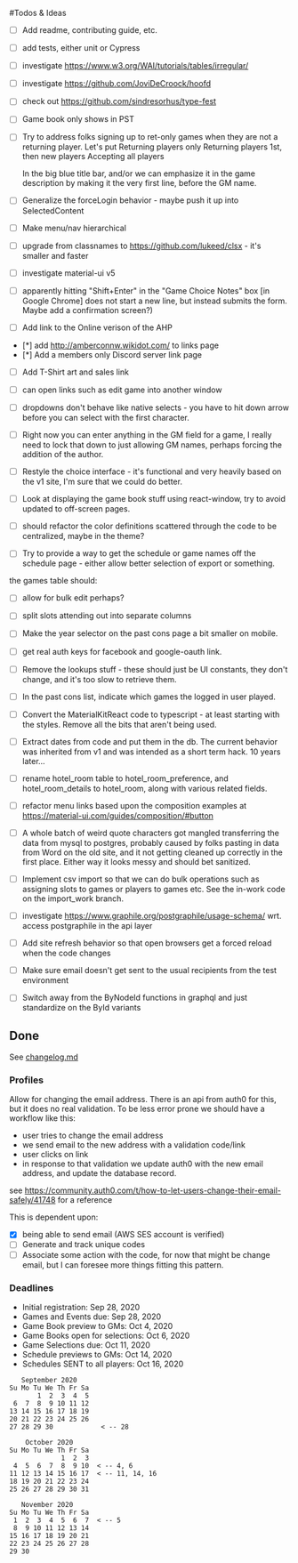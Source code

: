 #Todos & Ideas

* [ ] Add readme, contributing guide, etc.
* [ ] add tests, either unit or Cypress
* [ ] investigate https://www.w3.org/WAI/tutorials/tables/irregular/
* [ ] investigate https://github.com/JoviDeCroock/hoofd
* [ ] check out https://github.com/sindresorhus/type-fest

* [ ] Game book only shows in PST

* [ ]  Try to address folks signing up to ret-only games when they are not a returning player. 
    Let's put
    Returning players only
    Returning players 1st, then new players
    Accepting all players
    
    In the big blue title bar,  and/or we can emphasize it in the game description by making it the very first line, before the GM name.

* [ ] Generalize the forceLogin behavior - maybe push it up into SelectedContent
  
* [ ] Make menu/nav hierarchical
* [ ] upgrade from classnames to https://github.com/lukeed/clsx - it's smaller and faster
* [ ] investigate material-ui v5
  
* [ ] apparently hitting "Shift+Enter" in the "Game Choice Notes" box [in Google Chrome] does not start a new line, but instead submits the form. Maybe add a confirmation screen?)

* [ ] Add link to the Online verison of the AHP
  
* [*] add http://amberconnw.wikidot.com/ to links page
* [*] Add a members only Discord server link page
* [ ] Add T-Shirt art and sales link

* [ ] can open links such as edit game into another window
* [ ] dropdowns don't behave like native selects - you have to hit down arrow before you can select with the first character.
* [ ] Right now you can enter anything in the GM field for a game, I really need to lock that down to just allowing GM names, perhaps forcing the addition of the author.
* [ ] Restyle the choice interface - it's functional and very heavily based on the v1 site, I'm sure that we could do better.
* [ ] Look at displaying the game book stuff using react-window, try to avoid updated to off-screen pages.
* [ ] should refactor the color definitions scattered through the code to be centralized, maybe in the theme?
* [ ] Try to provide a way to get the schedule or game names off the schedule page - either allow better selection of export or something.

the games table should:
* [ ] allow for bulk edit perhaps?
* [ ] split slots attending out into separate columns

* [ ] Make the year selector on the past cons page a bit smaller on mobile.
* [ ] get real auth keys for facebook and google-oauth link.
* [ ] Remove the lookups stuff - these should just be UI constants, they don't change, and it's too slow to retrieve them.
* [ ] In the past cons list, indicate which games the logged in user played.
* [ ] Convert the MaterialKitReact code to typescript - at least starting with the styles.  Remove all the bits that aren't being used.
* [ ] Extract dates from code and put them in the db.  The current behavior was inherited from v1 and was intended as a short term hack. 10 years later...
* [ ] rename hotel_room table to hotel_room_preference, and hotel_room_details to hotel_room, along with various related fields.
* [ ] refactor menu links based upon the composition examples at https://material-ui.com/guides/composition/#button
* [ ] A whole batch of weird quote characters got mangled transferring the data from mysql to postgres, probably caused by folks pasting in data from Word on the old site, and it not getting cleaned up correctly in the first place.  Either way it looks messy and should bet sanitized.
* [ ] Implement csv import so that we can do bulk operations such as assigning slots to games or players to games etc.  See the in-work code on the import_work branch.
* [ ] investigate https://www.graphile.org/postgraphile/usage-schema/ wrt. access postgraphile in the api layer
* [ ] Add site refresh behavior so that open browsers get a forced reload when the code changes
* [ ] Make sure email doesn't get sent to the usual recipients from the test environment
* [ ] Switch away from the ByNodeId functions in graphql and just standardize on the ById variants

## Done

See [changelog.md](changelog.md)

### Profiles

Allow for changing the email address. There is an api from auth0 for this, but it does no real validation. To be less error prone we should have a workflow like this:

   * user tries to change the email address
   * we send email to the new address with a validation code/link
   * user clicks on link
   * in response to that validation we update auth0 with the new email address, and update the database record.

see https://community.auth0.com/t/how-to-let-users-change-their-email-safely/41748 for a reference    

This is dependent upon:
  * [x] being able to send email (AWS SES account is verified)
  * [ ] Generate and track unique codes
  * [ ] Associate some action with the code, for now that might be change email, but I can foresee more things fitting this pattern.

### Deadlines

* Initial registration: Sep 28, 2020
* Games and Events due: Sep 28, 2020
* Game Book preview to GMs: Oct 4, 2020
* Game Books open for selections: Oct 6, 2020
* Game Selections due: Oct 11, 2020
* Schedule previews to GMs: Oct 14, 2020
* Schedules SENT to all players: Oct 16, 2020

```
   September 2020
Su Mo Tu We Th Fr Sa
       1  2  3  4  5
 6  7  8  9 10 11 12
13 14 15 16 17 18 19
20 21 22 23 24 25 26
27 28 29 30            < -- 28

    October 2020
Su Mo Tu We Th Fr Sa
             1  2  3
 4  5  6  7  8  9 10  < -- 4, 6
11 12 13 14 15 16 17  < -- 11, 14, 16
18 19 20 21 22 23 24
25 26 27 28 29 30 31

   November 2020
Su Mo Tu We Th Fr Sa
 1  2  3  4  5  6  7  < -- 5
 8  9 10 11 12 13 14
15 16 17 18 19 20 21
22 23 24 25 26 27 28
29 30

```
